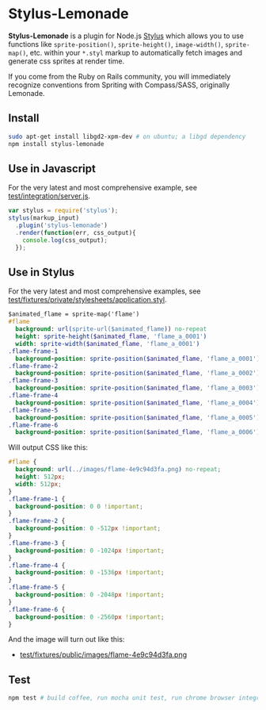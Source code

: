 Stylus-Lemonade
===============

**Stylus-Lemonade** is a plugin for Node.js [Stylus](https://github.com/LearnBoost/stylus)
which allows you to use functions like `sprite-position()`, `sprite-height()`, `image-width()`, `sprite-map()`, etc.
within your `*.styl` markup to automatically fetch images and generate css sprites at render time.

If you come from the Ruby on Rails community, you will immediately recognize conventions from Spriting
with Compass/SASS, originally Lemonade.

Install
-------

```bash
sudo apt-get install libgd2-xpm-dev # on ubuntu; a libgd dependency
npm install stylus-lemonade
```

Use in Javascript
-----------------

For the very latest and most comprehensive example, see [test/integration/server.js](https://github.com/mikesmullin/stylus-lemonade/blob/master/test/integration/server.js#L9).

```javascript
var stylus = require('stylus');
stylus(markup_input)
  .plugin('stylus-lemonade')
  .render(function(err, css_output){
    console.log(css_output);
  });
```

Use in Stylus
-------------

For the very latest and most comprehensive examples, see [test/fixtures/private/stylesheets/application.styl](https://github.com/mikesmullin/stylus-lemonade/blob/master/test/fixtures/private/stylesheets/application.styl#L16).

```sass
$animated_flame = sprite-map('flame')
#flame
  background: url(sprite-url($animated_flame)) no-repeat
  height: sprite-height($animated_flame, 'flame_a_0001')
  width: sprite-width($animated_flame, 'flame_a_0001')
.flame-frame-1
  background-position: sprite-position($animated_flame, 'flame_a_0001') !important
.flame-frame-2
  background-position: sprite-position($animated_flame, 'flame_a_0002') !important
.flame-frame-3
  background-position: sprite-position($animated_flame, 'flame_a_0003') !important
.flame-frame-4
  background-position: sprite-position($animated_flame, 'flame_a_0004') !important
.flame-frame-5
  background-position: sprite-position($animated_flame, 'flame_a_0005') !important
.flame-frame-6
  background-position: sprite-position($animated_flame, 'flame_a_0006') !important
```

Will output CSS like this:

```css
#flame {
  background: url(../images/flame-4e9c94d3fa.png) no-repeat;
  height: 512px;
  width: 512px;
}
.flame-frame-1 {
  background-position: 0 0 !important;
}
.flame-frame-2 {
  background-position: 0 -512px !important;
}
.flame-frame-3 {
  background-position: 0 -1024px !important;
}
.flame-frame-4 {
  background-position: 0 -1536px !important;
}
.flame-frame-5 {
  background-position: 0 -2048px !important;
}
.flame-frame-6 {
  background-position: 0 -2560px !important;
}
```

And the image will turn out like this:

 * [test/fixtures/public/images/flame-4e9c94d3fa.png](https://github.com/mikesmullin/stylus-lemonade/blob/master/test/fixtures/public/images/flame-4e9c94d3fa.png)

Test
----

```bash
npm test # build coffee, run mocha unit test, run chrome browser integration test
```
